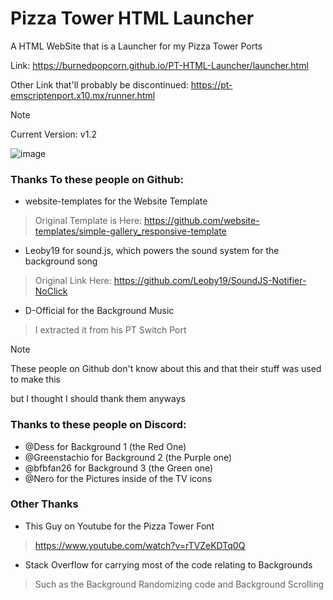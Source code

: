 # Pizza Tower HTML Launcher
A HTML WebSite that is a Launcher for my Pizza Tower Ports

Link: https://burnedpopcorn.github.io/PT-HTML-Launcher/launcher.html

Other Link that'll probably be discontinued: https://pt-emscriptenport.x10.mx/runner.html

> [!NOTE]
> Current Version: v1.2

![image](https://github.com/burnedpopcorn/PT-HTML-Launcher/blob/main/if_fork_delete_this/pic.png)

### Thanks To these people on Github:
- website-templates for the Website Template
> Original Template is Here: https://github.com/website-templates/simple-gallery_responsive-template

- Leoby19 for sound.js, which powers the sound system for the background song
> Original Link Here: https://github.com/Leoby19/SoundJS-Notifier-NoClick

- D-Official for the Background Music
> I extracted it from his PT Switch Port

> [!NOTE]
> These people on Github don't know about this and that their stuff was used to make this
>
> but I thought I should thank them anyways

### Thanks to these people on Discord:
- @Dess for Background 1 (the Red One)
- @Greenstachio for Background 2 (the Purple one)
- @bfbfan26 for Background 3 (the Green one)
- @Nero for the Pictures inside of the TV icons

### Other Thanks
- This Guy on Youtube for the Pizza Tower Font
> https://www.youtube.com/watch?v=rTVZeKDTq0Q

- Stack Overflow for carrying most of the code relating to Backgrounds
> Such as the Background Randomizing code and Background Scrolling
